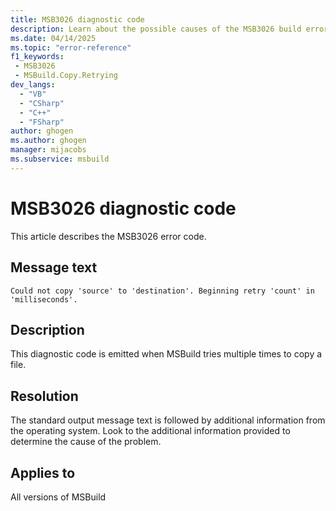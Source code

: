 ```yaml
---
title: MSB3026 diagnostic code
description: Learn about the possible causes of the MSB3026 build error and get troubleshooting tips.
ms.date: 04/14/2025
ms.topic: "error-reference"
f1_keywords:
 - MSB3026
 - MSBuild.Copy.Retrying
dev_langs:
  - "VB"
  - "CSharp"
  - "C++"
  - "FSharp"
author: ghogen
ms.author: ghogen
manager: mijacobs
ms.subservice: msbuild
---
```

# MSB3026 diagnostic code

<!-- :::ErrorDefinitionDescription::: -->
<!-- :::editable-content name="introDescription"::: -->
This article describes the MSB3026 error code.
<!-- :::editable-content-end::: -->

## Message text

`Could not copy 'source' to 'destination'. Beginning retry 'count' in 'milliseconds'.`

<!-- :::editable-content name="postOutputDescription"::: -->
## Description 

This diagnostic code is emitted when MSBuild tries multiple times to copy a file.

## Resolution

The standard output message text is followed by additional information from the operating system. Look to the additional information provided to determine the cause of the problem.
<!-- :::editable-content-end::: -->
<!-- :::ErrorDefinitionDescription-end::: -->

## Applies to

All versions of MSBuild
